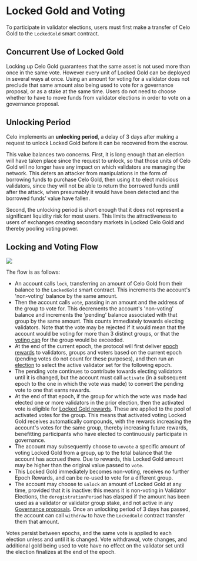 # Locked Gold and Voting

To participate in validator elections, users must first make a transfer of Celo Gold to the `LockedGold` smart contract.

## Concurrent Use of Locked Gold

Locking up Celo Gold guarantees that the same asset is not used more than once in the same vote. However every unit of Locked Gold can be deployed in several ways at once. Using an amount for voting for a validator does not preclude that same amount also being used to vote for a governance proposal, or as a stake at the same time. Users do not need to choose whether to have to move funds from validator elections in order to vote on a governance proposal.

## Unlocking Period

Celo implements an **unlocking period**, a delay of 3 days after making a request to unlock Locked Gold before it can be recovered from the escrow.

This value balances two concerns. First, it is long enough that an election will have taken place since the request to unlock, so that those units of Celo Gold will no longer have any impact on which validators are managing the network. This deters an attacker from manipulations in the form of borrowing funds to purchase Celo Gold, then using it to elect malicious validators, since they will not be able to return the borrowed funds until after the attack, when presumably it would have been detected and the borrowed funds’ value have fallen.

Second, the unlocking period is short enough that it does not represent a significant liquidity risk for most users. This limits the attractiveness to users of exchanges creating secondary markets in Locked Celo Gold and thereby pooling voting power.

## Locking and Voting Flow

![](https://storage.googleapis.com/celo-website/docs/locked-gold-flow.jpg)

The flow is as follows:

* An account calls `lock`, transferring an amount of Celo Gold from their balance to the `LockedGold` smart contract. This increments the account's 'non-voting' balance by the same amount.
* Then the account calls `vote`, passing in an amount and the address of the group to vote for. This decrements the account's 'non-voting' balance and increments the 'pending' balance associated with that group by the same amount. This counts immediately towards electing validators. Note that the vote may be rejected if it would mean that the account would be voting for more than 3 distinct groups, or that the [voting cap](validator-elections.md#voting-cap) for the group would be exceeded.
* At the end of the current epoch, the protocol will first deliver [epoch rewards](epoch-rewards/) to validators, groups and voters based on the current epoch \(pending votes do not count for these purposes\), and then run an [election](validator-elections.md) to select the active validator set for the following epoch.
* The pending vote continues to contribute towards electing validators until it is changed, but the account must call `activate` \(in a subsequent epoch to the one in which the vote was made\) to convert the pending vote to one that earns rewards.
* At the end of that epoch, if the group for which the vote was made had elected one or more validators in the prior election, then the activated vote is eligible for [Locked Gold rewards](epoch-rewards/locked-gold-rewards.md). These are applied to the pool of activated votes for the group. This means that activated voting Locked Gold receives automatically compounds, with the rewards increasing the account's votes for the same group, thereby increasing future rewards, benefitting participants who have elected to continuously participate in governance.
* The account may subsequently choose to `unvote` a specific amount of voting Locked Gold from a group, up to the total balance that the account has accrued there. Due to rewards, this Locked Gold amount may be higher than the original value passed to `vote`.
* This Locked Gold immediately becomes non-voting, receives no further Epoch Rewards, and can be re-used to vote for a different group.
* The account may choose to `unlock` an amount of Locked Gold at any time, provided that it is inactive: this means it is non-voting in Validator Elections, the `deregistrationPeriod` has elasped if the amount has been used as a validator or validator group stake, and not active in any [Governance proposals](../governance.md). Once an unlocking period of 3 days has passed, the account can call `withdraw` to have the `LockedGold` contract transfer them that amount.

Votes persist between epochs, and the same vote is applied to each election unless and until it is changed. Vote withdrawal, vote changes, and additional gold being used to vote have no effect on the validator set until the election finalizes at the end of the epoch.

